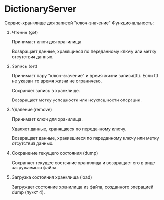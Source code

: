 # DictionaryServer
Сервис-хранилище для записей "ключ-значение"
Функциональность:
1. Чтение (get)

	Принимает ключ для хранилища
		
	Возвращает данные, хранящиеся по переданному ключу или метку отсутствия данных.
	
2. Запись (set)

	Принимает пару "ключ-значение" и время жизни записи(ttl). Если ttl не указан, то время жизни не ограничено.
  
    Сохраняет запись в хранилище.
  
    Возвращает метку успешности или неуспешности операции.

3. Удаление (remove)

	Принимает ключ для хранилища.

	Удаляет данные, хранящиеся по переданному ключу.
  
	Возвращает данные, хранившиеся по переданному ключу или метку отсутствия данных.

4. Сохранение текущего состояния (dump)

	Сохраняет текущее состояние хранилища и возвращает его в виде загружаемого файла.
	
5. Загрузка состояния хранилища (load)

	Загружает состояние хранилища из файла, созданного операцией dump (пункт 4).
